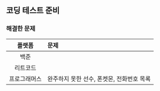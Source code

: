## 코딩 테스트 준비

### 해결한 문제
| 플랫폼  | 문제                       |
|:---:|:-------------------------|
| 백준   |                          |
| 리트코드 |                          |
| 프로그래머스 | 완주하지 못한 선수, 폰켓몬, 전화번호 목록 |
